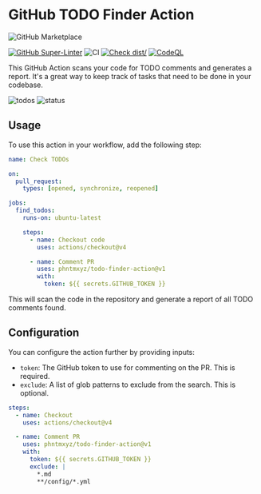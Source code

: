 # GitHub TODO Finder Action

![GitHub Marketplace](https://img.shields.io/badge/Marketplace-TODO%20Finder%20Action-blue?logo=github)

[![GitHub Super-Linter](https://github.com/phntmxyz/todo-finder-action/actions/workflows/linter.yml/badge.svg)](https://github.com/super-linter/super-linter)
![CI](https://github.com/phntmxyz/todo-finder-action/actions/workflows/ci.yml/badge.svg)
[![Check dist/](https://github.com/phntmxyz/todo-finder-action/actions/workflows/check-dist.yml/badge.svg)](https://github.com/phntmxyz/todo-finder-action/actions/workflows/check-dist.yml)
[![CodeQL](https://github.com/phntmxyz/todo-finder-action/actions/workflows/codeql-analysis.yml/badge.svg)](https://github.com/phntmxyz/todo-finder-action/actions/workflows/codeql-analysis.yml)

This GitHub Action scans your code for TODO comments and generates a report.
It's a great way to keep track of tasks that need to be done in your codebase.

![todos](https://github.com/phntmxyz/todo-finder-action/assets/16827156/d6220a06-72af-41a4-9f21-b51c75d75829)
![status](https://github.com/phntmxyz/todo-finder-action/assets/16827156/fd4cd9a1-becb-41f0-ac9b-3ade71119ed7)

## Usage

To use this action in your workflow, add the following step:

```yaml
name: Check TODOs

on:
  pull_request:
    types: [opened, synchronize, reopened]

jobs:
  find_todos:
    runs-on: ubuntu-latest

    steps:
      - name: Checkout code
        uses: actions/checkout@v4

      - name: Comment PR
        uses: phntmxyz/todo-finder-action@v1
        with:
          token: ${{ secrets.GITHUB_TOKEN }}
```

This will scan the code in the repository and generate a report of all TODO
comments found.

## Configuration

You can configure the action further by providing inputs:

- `token`: The GitHub token to use for commenting on the PR. This is required.
- `exclude`: A list of glob patterns to exclude from the search. This is
  optional.

```yaml
steps:
  - name: Checkout
    uses: actions/checkout@v4

  - name: Comment PR
    uses: phntmxyz/todo-finder-action@v1
    with:
      token: ${{ secrets.GITHUB_TOKEN }}
      exclude: |
        *.md
        **/config/*.yml
```
